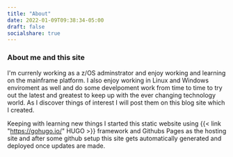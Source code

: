 ```yaml
---
title: "About"
date: 2022-01-09T09:38:34-05:00
draft: false
socialshare: true
---
```


### About me and this site

I'm currenly working as a z/OS adminstrator and enjoy working and learning on the mainframe platform. I also enjoy working in Linux and Windows enviroment as well and do some develpoment work from time to time to try out the latest and greatest to keep up with the ever changing technology world. As I discover things of interest I will post them on this blog site which I created. 

Keeping with learning new things I started this static website using {{< link "https://gohugo.io/" HUGO >}} framework and Githubs Pages as the hosting site and after some github setup this site gets automatically generated and deployed once updates are made. 
